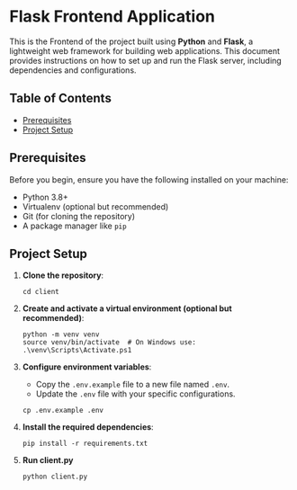 # Flask Frontend Application

This is the Frontend of the project built using **Python** and **Flask**, a lightweight web framework for building web applications. This document provides instructions on how to set up and run the Flask server, including dependencies and configurations.

## Table of Contents
- [Prerequisites](#prerequisites)
- [Project Setup](#project-setup)

## Prerequisites

Before you begin, ensure you have the following installed on your machine:
- Python 3.8+
- Virtualenv (optional but recommended)
- Git (for cloning the repository)
- A package manager like `pip`

## Project Setup

1. **Clone the repository**:
   ```
   cd client
   ```

2. **Create and activate a virtual environment (optional but recommended)**:
    ```
    python -m venv venv
    source venv/bin/activate  # On Windows use: .\venv\Scripts\Activate.ps1
    ```

3. **Configure environment variables**:
   - Copy the `.env.example` file to a new file named `.env`.
   - Update the `.env` file with your specific configurations.
   ```
   cp .env.example .env
   ```
4.  **Install the required dependencies**:
    ```
    pip install -r requirements.txt
    ```

5. **Run client.py**
   ```
   python client.py
   ```

